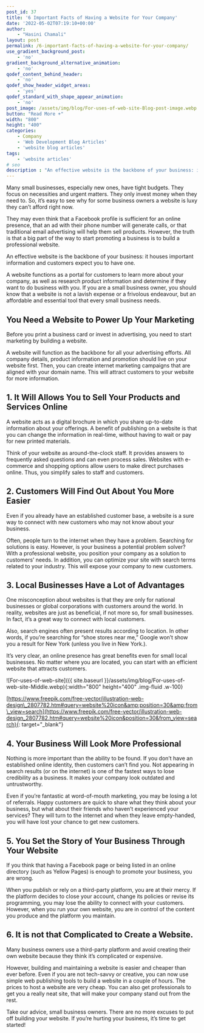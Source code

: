 ```yaml
---
post_id: 37
title: '6 Important Facts of Having a Website for Your Company'
date: '2022-05-02T07:19:10+00:00'
author:
    - "Hasini Chamali"
layout: post
permalink: /6-important-facts-of-having-a-website-for-your-company/
use_gradient_background_post:
    - 'no'
gradient_background_alternative_animation:
    - 'no'
qodef_content_behind_header:
    - 'no'
qodef_show_header_widget_areas:
    - 'yes'
qodef_standard_with_shape_appear_animation:
    - 'no'
post_image: /assets/img/blog/For-uses-of-web-site-Blog-post-image.webp
button: "Read More +"
width: "800"
height: "400"
categories:
    - Company
    - 'Web Development Blog Articles'
    - 'website blog articles'
tags:
    - 'website articles'
# seo
description : "An effective website is the backbone of your business: it houses important information and customers expect you to have one."
---
```


Many small businesses, especially new ones, have tight budgets. They focus on necessities and urgent matters. They only invest money when they need to. So, it’s easy to see why for some business owners a website is luxy they can’t afford right now.

They may even think that a Facebook profile is sufficient for an online presence, that an ad with their phone number will generate calls, or that traditional email advertising will help them sell products. However, the truth is that a big part of the way to start promoting a business is to build a professional website.

An effective website is the backbone of your business: it houses important information and customers expect you to have one.

A website functions as a portal for customers to learn more about your company, as well as research product information and determine if they want to do business with you. If you are a small business owner, you should know that a website is not a lavish expense or a frivolous endeavour, but an affordable and essential tool that every small business needs.

## You Need a Website to Power Up Your Marketing

Before you print a business card or invest in advertising, you need to start marketing by building a website.

A website will function as the backbone for all your advertising efforts. All company details, product information and promotion should live on your website first. Then, you can create internet marketing campaigns that are aligned with your domain name. This will attract customers to your website for more information.

## 1. It Will Allows You to Sell Your Products and Services Online

A website acts as a digital brochure in which you share up-to-date information about your offerings. A benefit of publishing on a website is that you can change the information in real-time, without having to wait or pay for new printed materials.

Think of your website as around-the-clock staff. It provides answers to frequently asked questions and can even process sales. Websites with e-commerce and shopping options allow users to make direct purchases online. Thus, you simplify sales to staff and customers.

## 2. Customers Will Find Out About You More Easier

Even if you already have an established customer base, a website is a sure way to connect with new customers who may not know about your business.

Often, people turn to the internet when they have a problem. Searching for solutions is easy. However, is your business a potential problem solver? With a professional website, you position your company as a solution to customers’ needs. In addition, you can optimize your site with search terms related to your industry. This will expose your company to new customers.

## 3. Local Businesses Have a Lot of Advantages

One misconception about websites is that they are only for national businesses or global corporations with customers around the world. In reality, websites are just as beneficial, if not more so, for small businesses. In fact, it’s a great way to connect with local customers.

Also, search engines often present results according to location. In other words, if you’re searching for “shoe stores near me,” Google won’t show you a result for New York (unless you live in New York.).

It’s very clear, an online presence has great benefits even for small local businesses. No matter where you are located, you can start with an efficient website that attracts customers.

![For-uses-of-web-site]({{ site.baseurl }}/assets/img/blog/For-uses-of-web-site-Middle.webp){:width="800" height="400" .img-fluid .w-100}

[https://www.freepik.com/free-vector/illustration-web-design\_2807782.htm#query=website%20icon&amp;position=30&amp;from\_view=search](https://www.freepik.com/free-vector/illustration-web-design_2807782.htm#query=website%20icon&position=30&from_view=search){: target="_blank"}

## 4. Your Business Will Look More Professional

Nothing is more important than the ability to be found. If you don’t have an established online identity, then customers can’t find you. Not appearing in search results (or on the internet) is one of the fastest ways to lose credibility as a business. It makes your company look outdated and untrustworthy.

Even if you’re fantastic at word-of-mouth marketing, you may be losing a lot of referrals. Happy customers are quick to share what they think about your business, but what about their friends who haven’t experienced your services? They will turn to the internet and when they leave empty-handed, you will have lost your chance to get new customers.

## 5. You Set the Story of Your Business Through Your Website

If you think that having a Facebook page or being listed in an online directory (such as Yellow Pages) is enough to promote your business, you are wrong.

When you publish or rely on a third-party platform, you are at their mercy. If the platform decides to close your account, change its policies or revise its programming, you may lose the ability to connect with your customers. However, when you run your own website, you are in control of the content you produce and the platform you maintain.

## 6. It is not that Complicated to Create a Website.

Many business owners use a third-party platform and avoid creating their own website because they think it’s complicated or expensive.

However, building and maintaining a website is easier and cheaper than ever before. Even if you are not tech-savvy or creative, you can now use simple web publishing tools to build a website in a couple of hours. The prices to host a website are very cheap. You can also get professionals to get you a really neat site, that will make your company stand out from the rest.

Take our advice, small business owners. There are no more excuses to put off building your website. If you’re hurting your business, it’s time to get started!
